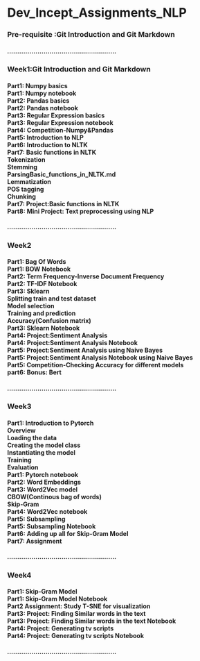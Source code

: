 # Dev_Incept_Assignments_NLP

<h3>Pre-requisite :Git Introduction and Git Markdown</h3>
<h5>......................................................<h5>
<h3>Week1:Git Introduction and Git Markdown</h3>
<h4>Part1: Numpy basics <br>
Part1: Numpy notebook <br>
Part2: Pandas basics <br>
Part2: Pandas notebook <br>
Part3: Regular Expression basics <br>
Part3: Regular Expression notebook<br>
Part4: Competition-Numpy&Pandas<br>
Part5: Introduction to NLP<br>
Part6: Introduction to NLTK<br>
Part7: Basic functions in NLTK<br>
Tokenization<br>
Stemming<br>
ParsingBasic_functions_in_NLTK.md<br>
Lemmatization<br>
POS tagging<br>
Chunking<br>
Part7: Project:Basic functions in NLTK<br>
Part8: Mini Project: Text preprocessing using NLP<br>
</h4>
<h5>......................................................<h5>
<h3>Week2</h3>
<h4> Part1: Bag Of Words<br>
Part1: BOW Notebook<br>
Part2: Term Frequency-Inverse Document Frequency<br>
Part2: TF-IDF Notebook<br>
Part3: Sklearn<br>
Splitting train and test dataset<br>
Model selection<br>
Training and prediction<br>
Accuracy(Confusion matrix)<br>
Part3: Sklearn Notebook<br>
Part4: Project:Sentiment Analysis<br>
Part4: Project:Sentiment Analysis Notebook<br>
Part5: Project:Sentiment Analysis using Naive Bayes<br>
Part5: Project:Sentiment Analysis Notebook using Naive Bayes<br>
Part5: Competition-Checking Accuracy for different models<br>
part6: Bonus: Bert</h4>
<h5>......................................................<h5>
<h3>Week3</h3>
<h4>
Part1: Introduction to Pytorch<br>
Overview<br>
Loading the data<br>
Creating the model class<br>
Instantiating the model<br>
Training<br>
Evaluation<br>
Part1: Pytorch notebook<br>
Part2: Word Embeddings<br>
Part3: Word2Vec model<br>
CBOW(Continous bag of words)<br>
Skip-Gram<br>
Part4: Word2Vec notebook<br>
Part5: Subsampling<br>
Part5: Subsampling Notebook<br>
Part6: Adding up all for Skip-Gram Model<br>
Part7: Assignment  <br>
</h4>
<h5>......................................................<h5>
<h3>Week4</h3>
  <h4>
    Part1: Skip-Gram Model<br>
Part1: Skip-Gram Model Notebook<br>
Part2 Assignment: Study T-SNE for visualization<br>
Part3: Project: Finding Similar words in the text<br>
Part3: Project: Finding Similar words in the text Notebook<br>
Part4: Project: Generating tv scripts<br>
Part4: Project: Generating tv scripts Notebook<br>
  </h4>
 <h5>......................................................<h5>
